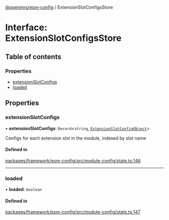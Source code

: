 [@openmrs/esm-config](../API.md) / ExtensionSlotConfigsStore

# Interface: ExtensionSlotConfigsStore

## Table of contents

### Properties

- [extensionSlotConfigs](ExtensionSlotConfigsStore.md#extensionslotconfigs)
- [loaded](ExtensionSlotConfigsStore.md#loaded)

## Properties

### extensionSlotConfigs

• **extensionSlotConfigs**: `Record`<`string`, [`ExtensionSlotConfigObject`](ExtensionSlotConfigObject.md)\>

Configs for each extension slot in the module, indexed by slot name

#### Defined in

[packages/framework/esm-config/src/module-config/state.ts:146](https://github.com/openmrs/openmrs-esm-core/blob/master/packages/framework/esm-config/src/module-config/state.ts#L146)

___

### loaded

• **loaded**: `boolean`

#### Defined in

[packages/framework/esm-config/src/module-config/state.ts:147](https://github.com/openmrs/openmrs-esm-core/blob/master/packages/framework/esm-config/src/module-config/state.ts#L147)
